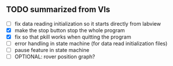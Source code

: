 ## TODO summarized from VIs

- [ ] fix data reading initialization so it starts directly from labview
- [X] make the stop button stop the whole program
- [X] fix so that pkill works when quitting the program
- [ ] error handling in state machine (for data read initialization files)
- [ ] pause feature in state machine
- [ ] OPTIONAL: rover position graph?
